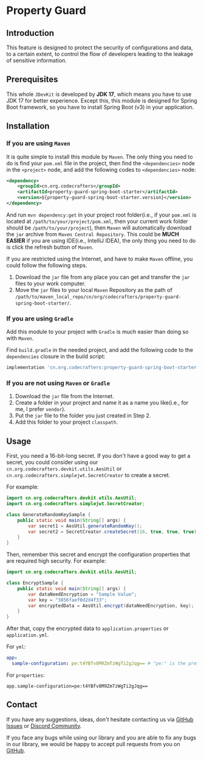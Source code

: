 # Property Guard

## Introduction

This feature is designed to protect the security of configurations and data, to a certain extent, to control the flow of developers leading to the leakage of sensitive information.

## Prerequisites

This whole `JDevKit` is developed by **JDK 17**, which means you have to use JDK 17 for better experience. Except this, this module is designed for Spring Boot framework, so you have to install Spring Boot (v3) in your application.

## Installation

### If you are using `Maven`

It is quite simple to install this module by `Maven`. The only thing you need to do is find your `pom.xml` file in the project, then find the `<dependencies>` node in the `<project>` node, and add the following codes to `<dependencies>` node:

```xml
<dependency>
    <groupId>cn.org.codecrafters</groupId>
    <artifactId>property-guard-spring-boot-starter</artifactId>
    <version>${property-guard-spring-boot-starter.version}</version>
</dependency>
```

And run `mvn dependency:get` in your project root folder(i.e., if your `pom.xml` is located at `/path/to/your/project/pom.xml`, then your current work folder should be `/path/to/your/project`), then `Maven` will automatically download the `jar` archive from `Maven Central Repository`. This could be **MUCH EASIER** if you are using IDE(i.e., IntelliJ IDEA), the only thing you need to do is click the refresh button of `Maven`.

If you are restricted using the Internet, and have to make `Maven` offline, you could follow the following steps.

1. Download the `jar` file from any place you can get and transfer the `jar` files to your work computer.
2. Move the `jar` files to your local `Maven` Repository as the path of `/path/to/maven_local_repo/cn/org/codecrafters/property-guard-spring-boot-starter/`.

### If you are using `Gradle`

Add this module to your project with `Gradle` is much easier than doing so with `Maven`.

Find `build.gradle` in the needed project, and add the following code to the `dependencies` closure in the build script:

```groovy
implementation 'cn.org.codecrafters:property-guard-spring-boot-starter:${property-guard-spring-boot-starter.version}'
```

### If you are not using `Maven` or `Gradle`

1. Download the `jar` file from the Internet.
2. Create a folder in your project and name it as a name you like(i.e., for me, I prefer `vendor`).
3. Put the `jar` file to the folder you just created in Step 2.
4. Add this folder to your project `classpath`.

## Usage

First, you need a 16-bit-long secret. If you don't have a good way to get a secret, you could consider using our `cn.org.codecrafters.devkit.utils.AesUtil` or `cn.org.codecrafters.simplejwt.SecretCreator` to create a secret.

For example:
```java
import cn.org.codecrafters.devkit.utils.AesUtil;
import cn.org.codecrafters.simplejwt.SecretCreator;

class GenerateRandomKeySample {
    public static void main(String[] args) {
        var secret1 = AesUtil.generateRandomKey();
        var secret2 = SecretCreator.createSecret(16, true, true, true);
    }
}
```

Then, remember this secret and encrypt the configuration properties that are required high security. For example:

```java
import cn.org.codecrafters.devkit.utils.AesUtil;

class EncryptSample {
    public static void main(String[] args) {
        var dataNeedEncryption = "Sample Value";
        var key = "3856faef0d2d4f33";
        var encryptedData = AesUtil.encrypt(dataNeedEncryption, key);
    }
}
```

After that, copy the encrypted data to `application.properties` or `application.yml`.

For `yml`:
```yaml
app:
  sample-configuration: pe:t4YBfv8M9ZmTzWgTi2gJqg== # "pe:" is the prefix that declare that this property is encrypted. 
```

For `properties`:
```properties
app.sample-configuration=pe:t4YBfv8M9ZmTzWgTi2gJqg==
```

## Contact

If you have any suggestions, ideas, don't hesitate contacting us via [GitHub Issues](https://github.com/CodeCraftersCN/jdevkit/issues/new) or [Discord Community](https://discord.gg/NQK9tjcBB8).

If you face any bugs while using our library and you are able to fix any bugs in our library, we would be happy to accept pull requests from you on [GitHub](https://github.com/CodeCraftersCN/jdevkit/compare).
